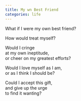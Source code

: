 ```yaml
---
title: My wn Best Friend
categories: life
---
```

What if I were my own best friend?  

How would  treat myself?

Would I cringe  
at my own ineptitude,  
or cheer on my greatest efforts?

Would I love myself as I am,  
or as I think I should be?

Could I accept this gift,  
and give up the urge  
to find it wanting? 
